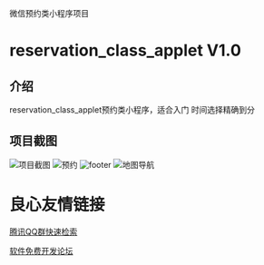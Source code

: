 微信预约类小程序项目

# reservation_class_applet V1.0

## 介绍
reservation_class_applet预约类小程序，适合入门
时间选择精确到分

## 项目截图
![项目截图](https://gitee.com/uploads/images/2018/0417/174239_76debd48_1045447.png "TIM1.png")
![预约](https://gitee.com/uploads/images/2018/0417/174345_05589bcf_1045447.png "TIM2.png")
![footer](https://gitee.com/uploads/images/2018/0417/174442_1cd89124_1045447.png "TIM3.png")
![地图导航](https://gitee.com/uploads/images/2018/0417/174527_0a436b27_1045447.png "TIM1.png")


 # 良心友情链接

[腾讯QQ群快速检索](http://u.720life.cn/s/8cf73f7c)

[软件免费开发论坛](http://u.720life.cn/s/bbb01dc0)